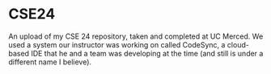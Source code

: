 # CSE24
 An upload of my CSE 24 repository, taken and completed at UC Merced.
 We used a system our instructor was working on called CodeSync, a cloud-based IDE that he and a team was developing at the time (and still is under a different name I believe).
 
